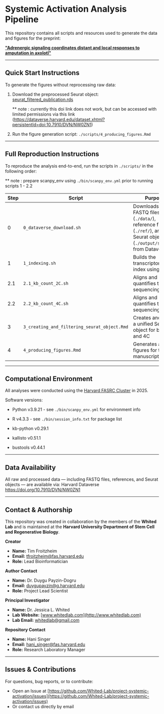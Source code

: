# Systemic Activation Analysis Pipeline

This repository contains all scripts and resources used to generate the data and figures for the preprint:

**["Adrenergic signaling coordinates distant and local responses to amputation in axolotl"](https://doi.org/10.1101/2021.12.29.474455)**

---

## Quick Start Instructions

To generate the figures without reprocessing raw data:

1. Download the preprocessed Seurat object: [seurat_filtered_publication.rds](https://doi.org/10.7910/DVN/NW0ZN1)

   ** note : currently this doi link does not work, but can be accessed with limited permissions via this link (https://dataverse.harvard.edu/dataset.xhtml?persistentId=doi:10.7910/DVN/NW0ZN1)

2. Run the figure generation script:  `./scripts/4_producing_figures.Rmd`


---

## Full Reproduction Instructions

To reproduce the analysis end-to-end, run the scripts in `./scripts/` in the following order:

   ** note : prepare scanpy_env using `./bin/scanpy_env.yml` prior to running scripts 1 - 2.2

| Step | Script                                   | Purpose                                                                 |
|------|------------------------------------------|-------------------------------------------------------------------------|
| 0    | `0_dataverse_download.sh`                | Downloads raw FASTQ files (`./data/`), reference files (`./ref/`), and Seurat objects (`./output/seurat/`) from Dataverse |
| 1    | `1_indexing.sh`                          | Builds the transcriptome index using `kb ref`                          |
| 2.1  | `2.1_kb_count_2C.sh`                     | Aligns and quantifies the 2C sequencing data                           |
| 2.2  | `2.2_kb_count_4C.sh`                     | Aligns and quantifies the 4C sequencing data                           |
| 3    | `3_creating_and_filtering_seurat_object.Rmd` | Creates and filters a unified Seurat object for both 2C and 4C       |
| 4    | `4_producing_figures.Rmd`                | Generates all figures for the manuscript                               |

---

## Computational Environment

All analyses were conducted using the [Harvard FASRC Cluster](https://www.rc.fas.harvard.edu/) in 2025.

Software versions:

- Python v3.9.21 - see `./bin/scanpy_env.yml` for environment info

- R v4.3.3 - see `./bin/session_info.txt` for package list

- kb-python v0.29.1

- kallisto v0.51.1 

- bustools v0.44.1

---

## Data Availability

All raw and processed data — including FASTQ files, references, and Seurat objects — are available via: Harvard Dataverse https://doi.org/10.7910/DVN/NW0ZN1

---

## Contact & Authorship

This repository was created in collaboration by the members of the **Whited Lab** and is maintained at the **Harvard University Department of Stem Cell and Regenerative Biology**.

**Creator**  
- **Name:** Tim Froitzheim  
- **Email:** [tfroitzheim@fas.harvard.edu](mailto:tfroitzheim@fas.harvard.edu)  
- **Role:** Lead Bioinformatician


**Author Contact**  
- **Name:** Dr. Duygu Payzin-Dogru
- **Email:** [duygupayzin@g.harvard.edu](mailto:duygupayzin@g.harvard.edu)  
- **Role:** Project Lead Scientist


**Principal Investigator**  
- **Name:** Dr. Jessica L. Whited  
- **Lab Website:** [www.whitedlab.com](http://www.whitedlab.com)  
- **Lab Email:** [whitedlab@gmail.com](mailto:whitedlab@gmail.com)


**Repository Contact**  
- **Name:** Hani Singer
- **Email:** [hani_singer@fas.harvard.edu](mailto:hani_singer@fas.harvard.edu)  
- **Role:** Research Laboratory Manager

---

## Issues & Contributions

For questions, bug reports, or to contribute:
- Open an Issue at [https://github.com/Whited-Lab/project-systemic-activation/issues](https://github.com/Whited-Lab/project-systemic-activation/issues)
- Or contact us directly by email
